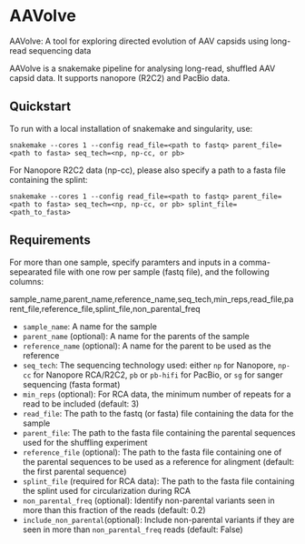 # AAVolve
AAVolve: A tool for exploring directed evolution of AAV capsids using long-read sequencing data

AAVolve is a snakemake pipeline for analysing long-read, shuffled AAV capsid data.  It supports nanopore (R2C2) and PacBio data.


## Quickstart

To run with a local installation of snakemake and singularity, use:

```
snakemake --cores 1 --config read_file=<path to fastq> parent_file=<path to fasta> seq_tech=<np, np-cc, or pb>
```

For Nanopore R2C2 data (np-cc), please also specify a path to a fasta file containing the splint:

```
snakemake --cores 1 --config read_file=<path to fastq> parent_file=<path to fasta> seq_tech=<np, np-cc, or pb> splint_file=<path_to_fasta>
```

## Requirements

For more than one sample, specify paramters and inputs in a comma-sepearated file with one row per sample (fastq file), and the following columns:

sample_name,parent_name,reference_name,seq_tech,min_reps,read_file,parent_file,reference_file,splint_file,non_parental_freq

- `sample_name`: A name for the sample
- `parent_name` (optional): A name for the parents of the sample
- `reference_name` (optional): A name for the parent to be used as the reference
- `seq_tech`: The sequencing technology used: either `np` for Nanopore, `np-cc` for Nanopore RCA/R2C2, `pb` or `pb-hifi` for PacBio, or `sg` for sanger sequencing (fasta format)
- `min_reps` (optional): For RCA data, the minimum number of repeats for a read to be included (default: 3)
- `read_file`: The path to the fastq (or fasta) file containing the data for the sample
- `parent_file`: The path to the fasta file containing the parental sequences used for the shuffling experiment
- `reference_file` (optional): The path to the fasta file containing one of the parental sequences to be used as a reference for alingment (default: the first parental sequence)
- `splint_file` (required for RCA data): The path to the fasta file containing the splint used for circularization during RCA
- `non_parental_freq` (optional): Identify non-parental variants seen in more than this fraction of the reads (default: 0.2)
- `include_non_parental`(optional): Include non-parental variants if they are seen in more than `non_parental_freq` reads (default: False)


